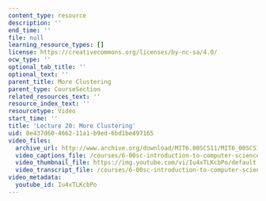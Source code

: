 ```yaml
---
content_type: resource
description: ''
end_time: ''
file: null
learning_resource_types: []
license: https://creativecommons.org/licenses/by-nc-sa/4.0/
ocw_type: ''
optional_tab_title: ''
optional_text: ''
parent_title: More Clustering
parent_type: CourseSection
related_resources_text: ''
resource_index_text: ''
resourcetype: Video
start_time: ''
title: 'Lecture 20: More Clustering'
uid: 8e437d60-4662-11a1-b9ed-6bd1be497165
video_files:
  archive_url: http://www.archive.org/download/MIT6.00SCS11/MIT6_00SCS11_lec20_300k.mp4
  video_captions_file: /courses/6-00sc-introduction-to-computer-science-and-programming-spring-2011/71f4a18ed16f5c8f8aa235047ab1a74b_Iu4xTLKcbPo.vtt
  video_thumbnail_file: https://img.youtube.com/vi/Iu4xTLKcbPo/default.jpg
  video_transcript_file: /courses/6-00sc-introduction-to-computer-science-and-programming-spring-2011/de24b81797ad6f6005f3997b6a4e08af_Iu4xTLKcbPo.pdf
video_metadata:
  youtube_id: Iu4xTLKcbPo
---
```

